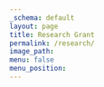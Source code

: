 ```yaml
---
_schema: default
layout: page
title: Research Grant
permalink: /research/
image_path:
menu: false
menu_position:
---
```


